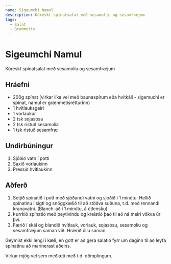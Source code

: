 ```yaml
---
name: Sigeumchi Namul
description: Kóreskt spínatsalat með sesamolíu og sesamfræjum
tags:
  - Salat
  - Grænmetis
---
```


# Sigeumchi Namul

Kóreskt spínatsalat með sesamolíu og sesamfræjum

## Hráefni

- 200g spínat (virkar líka vel með baunaspírum eða hvítkáli - sigemuchi er spínat, namul er grænmetisrétturinn)
- 1 hvítlauksgeiri
- 1 vorlaukur
- 2 tsk sojasósa
- 2 tsk ristuð sesamolía
- 1 tsk ristuð sesamfræ

## Undirbúningur

1. Sjóðið vatn í potti
1. Saxið vorlaukinn
1. Pressið hvítlaukinn

## Aðferð

1. Setjið spínatið í pott með sjóðandi vatni og sjóðið í 1 mínútu. Hellið spínatinu í sigti og snöggkælið til að stöðva suðuna, t.d. með rennandi kranavatni. (Blanch-að í 1 mínútu, á útlensku)
2. Þurrkið spínatið með þeytivindu og kreistið það til að ná meiri vökva úr því.
3. Færið í skál og blandið hvítlauk, vorlauk, sojasósu, sesamolíu og sesamfræjum saman við. Hrærið öllu saman.

Geymist ekki lengi í kæli, en gott er að gera salatið fyrr um daginn til að leyfa spínatinu að marinerast aðeins.

Virkar mjög vel sem meðlæti með t.d. dömplingum.
